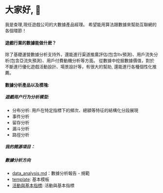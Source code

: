  # 大家好, 👋
 
 我是查理,現任遊戲公司的大數據產品經理。
 希望能用算法跟數據來幫助互聯網的各個環節！
 
#### 遊戲行業的數據能做什麽？
除了基礎運營數據分析支持外，還能進行渠道推廣評估(包含ltv預測)、用戶流失分析(包含亞流失預測)、用戶付費動機分析等方面。
從數據中挖掘數據價值，對於不斷進行優化遊戲活動設計、場景設計等，有很大的幫助, 還能進行各種個性化推薦。

#### 數據分析產品以及模塊:
##### 遊戲用户行为分析模型:
* 分布分析: 用戶在特定指標下的頻次、總額等特征的結構化分段展現
* 事件分析
* 留存分析
* 漏斗分析
* 路徑分析


##### 我的開源項目：
##### 數據分析方向
* [data_analysis.md](https://github.com/charliefanfan/data-analysis/blob/main/data_analysis)：數據分析報告 - 規範
* [template](https://github.com/charliefanfan/data-analysis/blob/main/templat): 基本模板
* [活動與基本指標](https://github.com/charliefanfan/data-analysis/blob/main/%E6%B4%BB%E5%8B%95%E8%88%87%E5%9F%BA%E6%9C%AC%E6%8C%87%E6%A8%): 活動與基本指標
